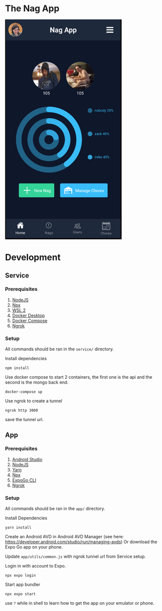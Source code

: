 # The Nag App

![Screenshot](https://raw.githubusercontent.com/zackpudil/TheNagApp/main/screenshot.png)

# Development

## Service

### Prerequisites

1. [NodeJS](https://nodejs.org/en/download/)
2. [Npx](https://www.npmjs.com/package/npx)
3. [WSL 2](https://docs.microsoft.com/en-us/windows/wsl/install)
4. [Docker Desktop](https://www.docker.com/products/docker-desktop)
5. [Docker Compose](https://docs.docker.com/compose/install/)
6. [Ngrok](https://ngrok.com/download)

### Setup

All commands should be ran in the `service/` directory.

Install dependencies
```
npm install
```

Use docker compose to start 2 containers, the first one is the api and the second is the mongo back end.

```
docker-compose up
```

Use ngrok to create a tunnel
```
ngrok http 3000
```
save the tunnel url.
## App

### Prerequisites

1. [Android Studio](https://developer.android.com/studio/?gclid=CjwKCAiAsYyRBhACEiwAkJFKohGv5QBdFOZ2ey2pU2_JlRWihXKITqVtB96NrNYCzgiml3r9Tim0bRoC0OMQAvD_BwE&gclsrc=aw.ds)
2. [NodeJS](https://nodejs.org/en/download/)
3. [Yarn](https://classic.yarnpkg.com/lang/en/docs/install/#windows-stable)
4. [Npx](https://www.npmjs.com/package/npx)
5. [ExpoGo CLI](https://docs.expo.dev/get-started/installation/)
6. [Ngrok](https://ngrok.com/download)

### Setup

All commands should be ran in the `app/` directory.

Install Dependencies
```
yarn install
```

Create an Android AVD in Android AVD Manager (see here: https://developer.android.com/studio/run/managing-avds)
Or download the Expo Go app on your phone.

Update `app/utils/common.js` with ngrok tunnel url from Service setup.

Login in with account to Expo.
```
npx expo login
```

Start app bundler
```
npx expo start
```
use `?` while in shell to learn how to get the app on your emulator or phone.
